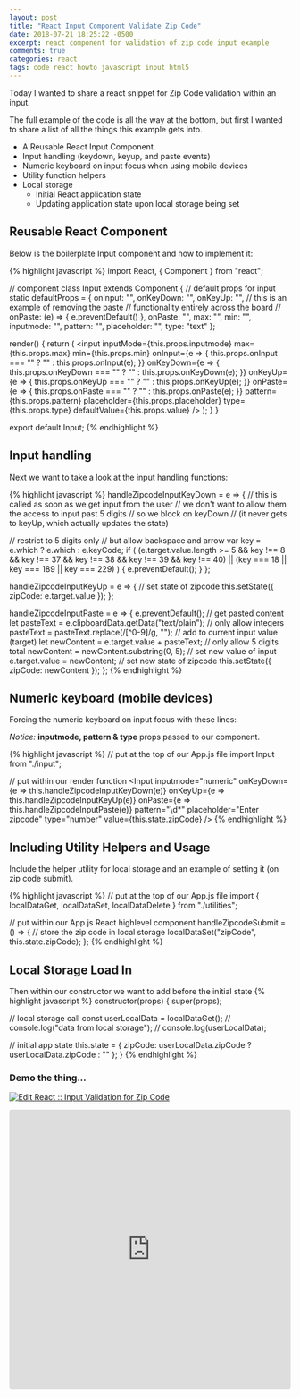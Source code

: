 ```yaml
---
layout: post
title: "React Input Component Validate Zip Code"
date: 2018-07-21 18:25:22 -0500
excerpt: react component for validation of zip code input example
comments: true
categories: react
tags: code react howto javascript input html5
---
```

Today I wanted to share a react snippet for Zip Code validation within an input.

The full example of the code is all the way at the bottom, but first I wanted to share a list of all the things this example gets into.

* A Reusable React Input Component
* Input handling (keydown, keyup, and paste events)
* Numeric keyboard on input focus when using mobile devices
* Utility function helpers
* Local storage
  * Initial React application state
  * Updating application state upon local storage being set

## Reusable React Component

Below is the boilerplate Input component and how to implement it:

{% highlight javascript %}
import React, { Component } from "react";

// component
class Input extends Component {
  // default props for input
  static defaultProps = {
    onInput: "",
    onKeyDown: "",
    onKeyUp: "",
    // this is an example of removing the paste
    // functionality entirely across the board
    // onPaste: (e) => { e.preventDefault() },
    onPaste: "",
    max: "",
    min: "",
    inputmode: "",
    pattern: "",
    placeholder: "",
    type: "text"
  };

  render() {
    return (
      <input
        inputMode={this.props.inputmode}
        max={this.props.max}
        min={this.props.min}
        onInput={e => {
          this.props.onInput === "" ? "" : this.props.onInput(e);
        }}
        onKeyDown={e => {
          this.props.onKeyDown === "" ? "" : this.props.onKeyDown(e);
        }}
        onKeyUp={e => {
          this.props.onKeyUp === "" ? "" : this.props.onKeyUp(e);
        }}
        onPaste={e => {
          this.props.onPaste === "" ? "" : this.props.onPaste(e);
        }}
        pattern={this.props.pattern}
        placeholder={this.props.placeholder}
        type={this.props.type}
        defaultValue={this.props.value}
      />
    );
  }
}

export default Input;
{% endhighlight %}


## Input handling

Next we want to take a look at the input handling functions:

{% highlight javascript %}
handleZipcodeInputKeyDown = e => {
  // this is called as soon as we get input from the user
  // we don't want to allow them the access to input past 5 digits
  // so we block on keyDown
  // (it never gets to keyUp, which actually updates the state)

  // restrict to 5 digits only
  // but allow backspace and arrow
  var key = e.which ? e.which : e.keyCode;
  if (
    (e.target.value.length >= 5 &&
      key !== 8 &&
      key !== 37 &&
      key !== 38 &&
      key !== 39 &&
      key !== 40) ||
    (key === 18 || key === 189 || key === 229)
  ) {
    e.preventDefault();
  }
};

handleZipcodeInputKeyUp = e => {
  // set state of zipcode
  this.setState({
    zipCode: e.target.value
  });
};

handleZipcodeInputPaste = e => {
  e.preventDefault();
  // get pasted content
  let pasteText = e.clipboardData.getData("text/plain");
  // only allow integers
  pasteText = pasteText.replace(/[^0-9]/g, "");
  // add to current input value (target)
  let newContent = e.target.value + pasteText;
  // only allow 5 digits total
  newContent = newContent.substring(0, 5);
  // set new value of input
  e.target.value = newContent;
  // set new state of zipcode
  this.setState({
    zipCode: newContent
  });
};
{% endhighlight %}


## Numeric keyboard (mobile devices)
Forcing the numeric keyboard on input focus with these lines:

*Notice:* **inputmode, pattern & type** props passed to our component.

{% highlight javascript %}
// put at the top of our App.js file
import Input from "./input";

// put within our render function
<Input
  inputmode="numeric"
  onKeyDown={e => this.handleZipcodeInputKeyDown(e)}
  onKeyUp={e => this.handleZipcodeInputKeyUp(e)}
  onPaste={e => this.handleZipcodeInputPaste(e)}
  pattern="\d*"
  placeholder="Enter zipcode"
  type="number"
  value={this.state.zipCode}
/>
{% endhighlight %}

## Including Utility Helpers and Usage

Include the helper utility for local storage and an example of setting it (on zip code submit).

{% highlight javascript %}
// put at the top of our App.js file
import { localDataGet, localDataSet, localDataDelete } from "./utilities";

// put within our App.js React highlevel component
handleZipcodeSubmit = () => {
  // store the zip code in local storage
  localDataSet("zipCode", this.state.zipCode);
};
{% endhighlight %}

## Local Storage Load In
Then within our constructor we want to add before the initial state
{% highlight javascript %}
constructor(props) {
  super(props);

  // local storage call
  const userLocalData = localDataGet();
  // console.log("data from local storage");
  // console.log(userLocalData);

  // initial app state
  this.state = {
    zipCode: userLocalData.zipCode ? userLocalData.zipCode : ""
  };
}
{% endhighlight %}

### Demo the thing...

[![Edit React :: Input Validation for Zip Code](https://codesandbox.io/static/img/play-codesandbox.svg)](https://codesandbox.io/s/6x909zp3w?autoresize=1&hidenavigation=1&view=preview)

<iframe src="https://codesandbox.io/embed/6x909zp3w?autoresize=1&hidenavigation=1&view=preview" style="width:100%; height:500px; border:0; border-radius: 4px; overflow:hidden;" sandbox="allow-modals allow-forms allow-popups allow-scripts allow-same-origin"></iframe>
